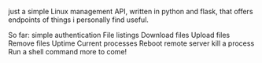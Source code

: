 just a simple Linux management API, written in python and flask, that offers endpoints of things i personally find useful.

So far:
      simple authentication
      File listings
      Download files
      Upload files
      Remove files
      Uptime
      Current processes
      Reboot remote server
      kill a process
      Run a shell command
  more to come!
